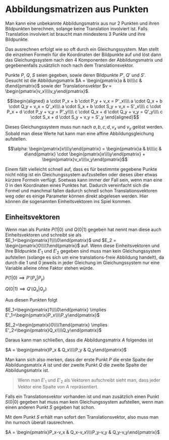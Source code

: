 # Abbildungsmatrizen aus Punkten

Man kann eine unbekannte Abbildungsmatrix aus nur 2 Punkten und ihren Bildpunkten berechnen, solange keine Translation involviert ist. Falls Translation involviert ist braucht man mindestens 3 Punkte und ihre Bildpunkte. 

Das ausrechnen erfolgt wie so oft durch ein Gleichungssystem. Man stellt die einzelnen Formeln für die Koordinaten der Bildpunkte auf und löst dann das Gleichungssystem nach den 4 Komponenten der Abbildungsmatrix und gegebenenfalls zusätzlich noch nach dem Translationsvektor.

Punkte $P$, $Q$, $S$ seien gegeben, sowie deren Bildpunkte $P'$, $Q'$ und $S'$. Gesucht ist die Abbildungsmatrix $A = \begin{pmatrix}a & b\\\\c & d\end{pmatrix}$ sowie der Translationsvektor $v = \begin{pmatrix}v_x\\\\v_y\end{pmatrix}$.



$$\begin{aligned}
a \cdot P_x + b \cdot P_y + v_x = P'_x\\\\
a \cdot Q_x + b \cdot Q_y + v_x = Q'_x\\\\
a \cdot S_x + b \cdot S_y + v_x = S'_x\\\\
c \cdot P_x + d \cdot P_y + v_y = P'_y\\\\
c \cdot Q_x + d \cdot Q_y + v_y = Q'_y\\\\
c \cdot S_x + d \cdot S_y + v_y = S'_y
\end{aligned}$$

Dieses Gleichungssystem muss nun nach $a, b, c, d, v_x$ und $v_y$ gelöst werden. Sobald man diese Werte hat kann man eine affine Abbildungsgleichung aufstellen.

$$\alpha: \begin{pmatrix}x\\\\y\end{pmatrix} = \begin{pmatrix}a & b\\\\c & d\end{pmatrix} \cdot \begin{pmatrix}x\\\\y\end{pmatrix} + \begin{pmatrix}v_x\\\\v_y\end{pmatrix}$$

Einem fällt vielleicht schnell auf, dass es für bestimmte gegebene Punkte nicht nötig ist ein Gleichungssystem aufzustellen oder dieses über etwas kürzere Formeln verfügt. Soetwas kann immer der Fall sein, wenn man eine $0​$ in den Koordinaten eines Punktes hat. Dadurch vereinfacht sich die Formel und manchmal fallen dadurch schnell schon Translationsvektoren weg oder es einige Parameter können direkt abgelesen werden. Hier können die sogenannten Einheitsvektoren ins Spiel kommen.

## Einheitsvektoren

Wenn man als Punkte $P(1 \vert 0)$ und $Q(0 \vert 1)$ gegeben hat nennt man diese auch Einheitsvektoren und schreibt sie als $E_1=\begin{pmatrix}1\\\\0\end{pmatrix}$ und $E_2 = \begin{pmatrix}0\\\\1\end{pmatrix}$ auf. Wenn diese Einheitsvektoren und ihre Bildpunkte $E'_1$ und $E'_2$ gegeben sind muss man kein Gleichungssystem aufstellen (solange es sich um eine translations-freie Abbildung handelt), da durch die $1$ und $0$ jeweils in jeder Gleichung im Gleichungssystem nur eine Variable alleine ohne Faktor stehen würde. 

$P(1 \vert 0) \implies P’(P_x \vert P_y)$

$Q(0 \vert 1) \implies Q'(Q_x \vert Q_y)$

Aus diesen Punkten folgt

$E_1=\begin{pmatrix}1\\\\0\end{pmatrix} \implies E'_1=\begin{pmatrix}P_x\\\\P_y\end{pmatrix}$ 

$E_2=\begin{pmatrix}0\\\\1\end{pmatrix} \implies E'_2=\begin{pmatrix}Q_x\\\\Q_y\end{pmatrix}$

Daraus kann man schließen, dass die Abbildungsmatrix $A$ folgendes ist

$A = \begin{pmatrix}P_x & Q_x\\\\P_y & Q_y\end{pmatrix}$

Man kann sich also merken, dass der erste Punkt $P$ die erste Spalte der Abbildungsmatrix $A$ ist und der zweite Punkt $Q$ die zweite Spalte der Abbildungsmatrix ist. 

>  Wenn man $E’_1$ und $E’_2$ als Vektoren aufschreibt sieht man, dass jeder Vektor eine Spalte von $A$ repräsentiert. 

Falls ein Translationsvektor vorhanden ist und man zusätzlich einen Punkt $S(0 \vert 0)$ gegeben hat muss man kein Gleichungssystem aufstellen, wenn man einen anderen Punkt $S$ gegeben hat schon.

Mit dem Punkt $S$ erhält man sofort den Translationsvektor, also muss man ihn nurnoch überall rausrechnen.

$A = \begin{pmatrix}P_x-v_x & Q_x-v_x\\\\P_y-v_y & Q_y-v_y\end{pmatrix}$
